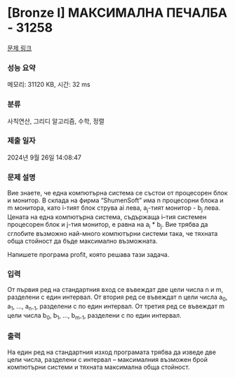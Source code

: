 # [Bronze I] МАКСИМАЛНА ПЕЧАЛБА - 31258 

[문제 링크](https://www.acmicpc.net/problem/31258) 

### 성능 요약

메모리: 31120 KB, 시간: 32 ms

### 분류

사칙연산, 그리디 알고리즘, 수학, 정렬

### 제출 일자

2024년 9월 26일 14:08:47

### 문제 설명

<p>Вие знаете, че една компютърна система се състои от процесорен блок и монитор. В склада на фирма “ShumenSoft” има n процесорни блока и m монитора, като i-тият блок струва ai лева, а<sub>j</sub>-тият монитор - b<sub>j</sub> лева. Цената на една компютърна система, съдържаща i–тия системен процесорен блок и j-тия монитор, е равна на a<sub>i</sub> * b<sub>j</sub>. Вие трябва да сглобите възможно най-много компютърни системи така, че тяхната обща стойност да бъде максимално възможната.</p>

<p>Напишете програма profit, която решава тази задача.</p>

### 입력 

 <p>От първия ред на стандартния вход се въвеждат две цели числа n и m, разделени с един интервал. От втория ред се въвеждат n цели числа a<sub>0</sub>, a<sub>1</sub>, ..., a<sub>n-1</sub>, разделени с по един интервал. От третия ред се въвеждат m цели числа b<sub>0</sub>, b<sub>1</sub>, ..., b<sub>m-1</sub>, разделени с по един интервал.</p>

### 출력 

 <p>На един ред на стандартния изход програмата трябва да изведе две цели числа, разделени с интервал – максималния възможен брой компютърни системи и тяхната максимална обща стойност.</p>


